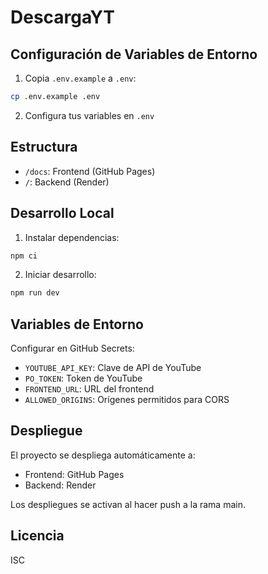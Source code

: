 # DescargaYT

## Configuración de Variables de Entorno

1. Copia `.env.example` a `.env`:
```bash
cp .env.example .env
```

2. Configura tus variables en `.env`

## Estructura
- `/docs`: Frontend (GitHub Pages)
- `/`: Backend (Render)

## Desarrollo Local

1. Instalar dependencias:
```bash
npm ci
```

2. Iniciar desarrollo:
```bash
npm run dev
```

## Variables de Entorno
Configurar en GitHub Secrets:
- `YOUTUBE_API_KEY`: Clave de API de YouTube
- `PO_TOKEN`: Token de YouTube
- `FRONTEND_URL`: URL del frontend
- `ALLOWED_ORIGINS`: Orígenes permitidos para CORS

## Despliegue
El proyecto se despliega automáticamente a:
- Frontend: GitHub Pages
- Backend: Render

Los despliegues se activan al hacer push a la rama main.

## Licencia
ISC